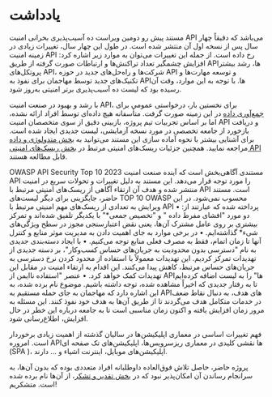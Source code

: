 # یادداشت

مستند پیش رو دومین ویراست ده ‌‌آسیب‌پذیری بحرانی امنیت API می‌باشد که دقیقاً چهار سال پس از نسخه اول آن منتشر شده است. در طول این چهار سال، تغییرات زیادی در زمینه امنیت API رخ داده است. از جمله این تغییرات می‌توان به موارد زیر اشاره کرد: افزایش چشمگیر تعداد تراکنش‌ها و ارتباطات صورت گرفته از طریق APIها، رشد بیشتر پروتکل‌های API، شرکت‌ها و راه‌حل‌های جدید در حوزه API و توسعه مهارت‌ها و تکنیک‌های جدید توسط مهاجمان برای نفوذ به APIها. با توجه به این موارد، وقت آن رسیده بود که لیست ده آسیب‌پذیری برتر امنیتی به‌روز شود.

با رشد و بهبود در صنعت امنیت API، برای نخستین بار، درخواستی عمومی برای [جمع‌آوری داده][1] در این زمینه ‌صورت گرفت. متأسفانه هیچ داده‌ای توسط افراد ارائه نشده، اما بر اساس تجربیات تیم پروژه، بازبینی دقیق از سوی متخصصان امنیت API و دریافت بازخورد از جامعه تخصصی در مورد نسخه آزمایشی، لیست جدیدی ایجاد شده است. برای آشنایی بیشتر با نحوه آماده سازی این مستند می‌توانید به [بخش متدولوژی و داده][2] مراجعه نمایید. همچنین جزئیات ریسک‌های امنیتی مرتبط در [بخش ریسک‌‌‌های امنیتی API][3] قابل مطالعه هستند.

OWASP API Security Top 10 2023 مستندی آگاهی‌بخش است که آینده صنعت امنیت API را مورد توجه قرار می‌دهد. این مستند به دلیل تغییرات و تحولات سریع در امنیت منتشر شده و هدف آن ارتقاء آگاهی از ریسک‌های امنیتی مرتبط با API است. مستند حاضر، جایگزینی برای دیگر لیست‌های TOP 10 OWASP محسوب نمی‌شود. در این ویرایش به تعدادی از ریسک‌های مهم امنیتی مرتبط با API پرداخته شده که عبارتند از:
• دو مورد "افشای مفرط داده " و "تخصیص جمعی*" با یکدیگر تلفیق شده‌اند و تمرکز بیشتری بر روی عامل مشترک آن‌ها، یعنی نقض اعتبارسنجی مجوز در سطح ویژگی‌های شیء* گذاشته‌ایم.
• در برخی موارد به جای اهمیت دادن به مدیریت موثر منابع و کنترل آنها تا زمان اتمام، فقط به مصرف فعلی منابع توجه می‌کنیم.
• با ایجاد دسته‌بندی جدیدی به نام "دسترسی بدون ‌محدودیت به جریان‌های حساس کسب‌وکار"، بر دسته جدیدی از تهدیدات تمرکز کردیم. این تهدیدات معمولاً با استفاده از محدود کردن نرخ دسترسی به جریان‌های حساس مرتبط، کاهش پیدا می‌کنند. این اقدام به ارتقاء امنیت در مقابل این تهدیدات کمک خواهد کرد.
• عنصر "استفاده ناایمن از APIها" را به لیست اضافه کرده‌ایم تا به رفتار جدیدی که اخیراً مشاهده شده، توجه داشته باشیم. موضوع نام برده شده، به این اشاره دارد که مهاجمان به جای حمله مستقیم به APIهای هدف، به دنبال نقاط ضعف در خدمات متکامل هدف می‌گردند تا از طریق آن‌ها به هدف خود نفوذ کنند. این مسئله به مرور زمان افزایش یافته و اکنون زمان مناسبی است تا به جامعه درباره این خطر در حال افزایش، اطلاع‌رسانی شود.

فهم تغییرات اساسی در معماری اپلیکیشن‌ها در سالیان گذشته از اهمیت زیادی برخوردار است. امروره APIها نقشی کلیدی در معماری ریزسرویس‌ها، اپلیکیشن‌های تک صفحه ای (SPA )، اپلیکیشن‌های موبایل، اینترنت اشیاء و ... دارند.

پروژه حاضر، حاصل تلاش فوق‌العاده داوطلبانه افراد متعددی بوده که بدون آن‌ها، به سرانجام رساندن آن امکان‌پذیر نبود که در [بخش تقدیر و تشکر][4]، از آن‌ها نام برده شده است. متشکریم!

[1]: https://owasp.org/www-project-api-security/announcements/cfd/2022/
[2]: ./0xd0-about-data.md
[3]: ./0x10-api-security-risks.md
[4]: ./0xd1-acknowledgments.md